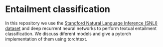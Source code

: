 # Entailment classification
In this repository we use the [Standford Natural Language Inference (SNLI) dataset](https://nlp.stanford.edu/projects/snli/) and deep recurrent neural networks to perform textual entailment classification. We discuss diferent models and give a pytorch implementation of them using torchtext.
